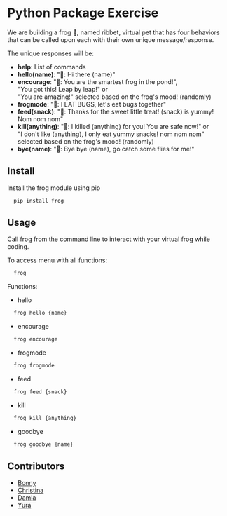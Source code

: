 # Python Package Exercise

We are building a frog 🐸, named ribbet, virtual pet that has four behaviors that can be called upon each with their own unique message/response. 


The unique responses will be: 
* **help**: List of commands 
* **hello(name)**: "🐸: Hi there (name)"
* **encourage**: "🐸: You are the smartest frog in the pond!",</br> 
"You got this! Leap by leap!" or </br>
"You are amazing!" selected based on the frog's mood! (randomly)
* **frogmode**: "🐸: I EAT BUGS, let's eat bugs together"
* **feed(snack)**: "🐸: Thanks for the sweet little treat! (snack) is yummy! Nom nom nom"
* **kill(anything)**: "🐸: I killed (anything) for you! You are safe now!" or </br>
"I don't like (anything), I only eat yummy snacks! nom nom nom" selected based on the frog's mood! (randomly)
* **bye(name)**: "🐸: Bye bye (name), go catch some flies for me!"


## Install 

Install the frog module using pip

```bash
  pip install frog 
```


## Usage
Call frog from the command line to interact with your virtual frog while coding.

To access menu with all functions: 
```bash
  frog
```
Functions: 
* hello
```bash
  frog hello {name}
```
* encourage
```bash
  frog encourage
```
* frogmode
```bash
  frog frogmode
```
* feed
```bash
  frog feed {snack}
```
* kill
```bash
  frog kill {anything}
```
* goodbye 
```bash
  frog goodbye {name}
```

## Contributors
* [Bonny](https://github.com/BonnyCChavarria) 
* [Christina](https://github.com/crb623)
* [Damla](https://github.com/damlaonder)
* [Yura](https://github.com/yurawu27)
